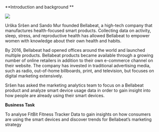 **Introduction and background **

![](https://user-images.githubusercontent.com/66481995/152797920-9bb3b70e-806b-42b8-806b-5a1f1821140d.PNG)

Urška Sršen and Sando Mur founded Bellabeat, a high-tech company that manufactures health-focused smart products. Collecting data on activity, sleep, stress, and reproductive health has allowed Bellabeat to empower women with knowledge about their own health and habits.

By 2016, Bellabeat had opened offices around the world and launched multiple products. Bellabeat products became available through a growing number of online retailers in addition to their own e-commerce channel on their website. The company has invested in traditional advertising media, such as radio, out-of-home billboards, print, and television, but focuses on digital marketing extensively.

Sršen has asked the marketing analytics team to focus on a Bellabeat product and analyze smart device usage data in order to gain insight into how people are already using their smart devices.

**Business Task**

To analyse FitBit Fitness Tracker Data to gain insights on how consumers are using the smart devices and discover trends for Bellabeat’s marketing strategy
